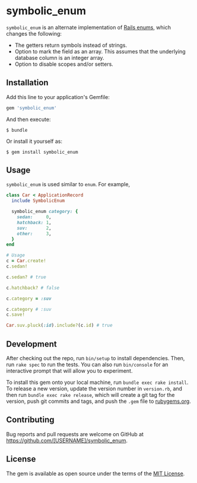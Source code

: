 # symbolic_enum

`symbolic_enum` is an alternate implementation of [Rails enums](http://api.rubyonrails.org/classes/ActiveRecord/Enum.html), which changes the following:

* The getters return symbols instead of strings.
* Option to mark the field as an array. This assumes that the underlying database column is an integer array.
* Option to disable scopes and/or setters.

## Installation

Add this line to your application's Gemfile:

```ruby
gem 'symbolic_enum'
```

And then execute:

    $ bundle

Or install it yourself as:

    $ gem install symbolic_enum

## Usage

`symbolic_enum` is used similar to `enum`. For example,

```ruby
class Car < ApplicationRecord
  include SymbolicEnum

  symbolic_enum category: {
    sedan:     0,
    hatchback: 1,
    suv:       2,
    other:     3,
  }
end

# Usage
c = Car.create!
c.sedan!

c.sedan? # true

c.hatchback? # false

c.category = :suv

c.category # :suv
c.save!

Car.suv.pluck(:id).include?(c.id) # true

```

## Development

After checking out the repo, run `bin/setup` to install dependencies. Then, run `rake spec` to run the tests. You can also run `bin/console` for an interactive prompt that will allow you to experiment.

To install this gem onto your local machine, run `bundle exec rake install`. To release a new version, update the version number in `version.rb`, and then run `bundle exec rake release`, which will create a git tag for the version, push git commits and tags, and push the `.gem` file to [rubygems.org](https://rubygems.org).

## Contributing

Bug reports and pull requests are welcome on GitHub at https://github.com/[USERNAME]/symbolic_enum.

## License

The gem is available as open source under the terms of the [MIT License](https://opensource.org/licenses/MIT).
